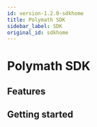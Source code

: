 ```yaml
---
id: version-1.2.0-sdkhome
title: Polymath SDK
sidebar_label: SDK
original_id: sdkhome
---
```


# Polymath SDK

## Features

## Getting started
